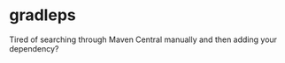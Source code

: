gradleps
=====================

Tired of searching through Maven Central manually and then adding your dependency?
